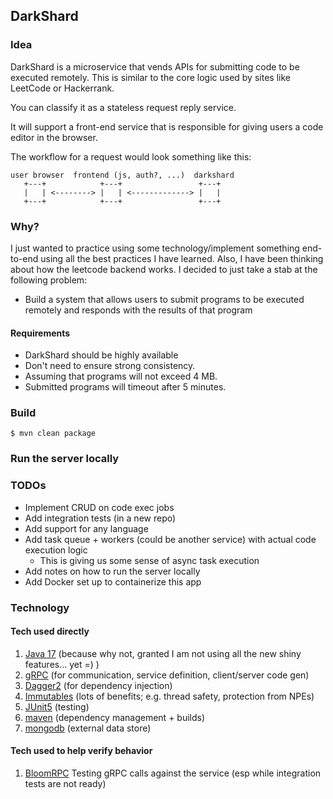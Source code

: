 ## DarkShard

### Idea

DarkShard is a microservice that vends APIs for submitting code to be executed remotely.
This is similar to the core logic used by sites like LeetCode or Hackerrank.  

You can classify it as a stateless request reply service.

It will support a front-end service that is responsible for giving users a code editor in the browser.

The workflow for a request would look something like this:

```
user browser  frontend (js, auth?, ...)  darkshard
   +---+            +---+                 +---+
   |   | <--------> |   | <-------------> |   |
   +---+            +---+                 +---+
```

### Why?
I just wanted to practice using some technology/implement something end-to-end using all the best practices I have learned.
Also, I have been thinking about how the leetcode backend works. I decided to just take a stab at the following problem:
* Build a system that allows users to submit programs to be executed remotely and responds with the results of 
  that program
  
#### Requirements
* DarkShard should be highly available
* Don't need to ensure strong consistency. 
* Assuming that programs will not exceed 4 MB.
* Submitted programs will timeout after 5 minutes.

### Build

```
$ mvn clean package
```

### Run the server locally

### TODOs
* Implement CRUD on code exec jobs
* Add integration tests (in a new repo)
* Add support for any language
* Add task queue + workers (could be another service) with actual code execution logic
  * This is giving us some sense of async task execution
* Add notes on how to run the server locally
* Add Docker set up to containerize this app



### Technology
#### Tech used directly
1. [Java 17](https://www.java.com/en/) (because why not, granted I am not using all the new shiny features... yet =) )
1. [gRPC](https://grpc.io/) (for communication, service definition, client/server code gen)
1. [Dagger2](https://dagger.dev/) (for dependency injection)
1. [Immutables](https://immutables.github.io/) (lots of benefits; e.g. thread safety, protection from NPEs)
1. [JUnit5](https://junit.org/junit5/) (testing)
1. [maven](https://maven.apache.org/) (dependency management + builds)
1. [mongodb](https://www.mongodb.com/) (external data store)

#### Tech used to help verify behavior
1. [BloomRPC](https://github.com/bloomrpc/bloomrpc) Testing gRPC calls against the service 
   (esp while integration tests are not ready)

